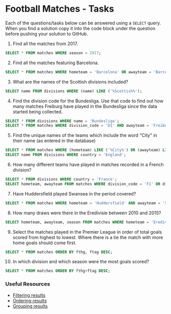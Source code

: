 # Football Matches - Tasks

Each of the questions/tasks below can be answered using a `SELECT` query. When you find a solution copy it into the code block under the question before pushing your solution to GitHub.

1) Find all the matches from 2017.

```sql
SELECT * FROM matches WHERE season = 2017;


```

2) Find all the matches featuring Barcelona.

```sql
SELECT * FROM matches WHERE hometeam = 'Barcelona' OR awayteam = 'Barcelona';


```

3) What are the names of the Scottish divisions included?

```sql
SELECT name FROM divisions WHERE (name) LIKE ('%Scottish%');


```

4) Find the division code for the Bundesliga. Use that code to find out how many matches Freiburg have played in the Bundesliga since the data started being collected.

```sql
SELECT * FROM divisions WHERE name = 'Bundesliga';
SELECT * FROM matches WHERE division_code = 'D1' AND awayteam = 'Freiburg' AND hometeam = 'Bundesliga';


```

5) Find the unique names of the teams which include the word "City" in their name (as entered in the database)

```sql
SELECT * FROM matches WHERE (hometeam) LIKE ('%City%') OR (awayteam) LIKE ('%City%');
SELECT name FROM divisions WHERE country = 'England';


```

6) How many different teams have played in matches recorded in a French division?

```sql
SELECT * FROM divisions WHERE country = 'France';
SELECT hometeam, awayteam FROM matches WHERE division_code = 'F1' OR division_code = 'F2';


```

7) Have Huddersfield played Swansea in the period covered?

```sql
SELECT * FROM matches WHERE hometeam = 'Huddersfield' AND awayteam = 'Swansea';


```

8) How many draws were there in the Eredivisie between 2010 and 2015?

```sql
SELECT hometeam, awayteam, season FROM matches WHERE hometeam = 'Eredivisie' OR awayteam = 'Eredivisie' ORDER BY season >= 2015;


```

9) Select the matches played in the Premier League in order of total goals scored from highest to lowest. Where there is a tie the match with more home goals should come first.

```sql
SELECT * FROM matches ORDER BY fthg, ftag DESC;


```

10) In which division and which season were the most goals scored?

```sql
SELECT * FROM matches ORDER BY fthg+ftag DESC;


```

### Useful Resources

- [Filtering results](https://www.w3schools.com/sql/sql_where.asp)
- [Ordering results](https://www.w3schools.com/sql/sql_orderby.asp)
- [Grouping results](https://www.w3schools.com/sql/sql_groupby.asp)
